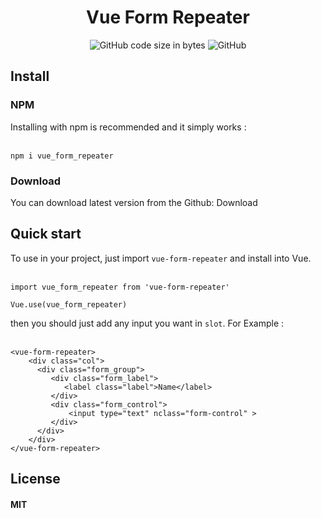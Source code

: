 
<h1 align="center">Vue Form Repeater</h1>
<p align="center">
  <img alt="GitHub code size in bytes" src="https://img.shields.io/github/languages/code-size/hosein-xz/vue_form_repeater.svg">
  <img alt="GitHub" src="https://img.shields.io/github/license/hosein-xz/vue_form_repeater.svg">
</p>

## Install

### NPM
Installing with npm is recommended and it simply works :<br><br>
```
npm i vue_form_repeater
```

### Download
You can download latest version from the Github: Download

## Quick start
To use in your project, just import `vue-form-repeater` and install into Vue.<br><br>
```
import vue_form_repeater from 'vue-form-repeater'

Vue.use(vue_form_repeater)
```

then you should just add any input you want in `slot`. For Example :<br><br>
```
<vue-form-repeater>
    <div class="col">
      <div class="form_group">
         <div class="form_label">
            <label class="label">Name</label>
         </div>
         <div class="form_control">
             <input type="text" nclass="form-control" >
         </div>
      </div>
    </div>
</vue-form-repeater>

```

## License
#### MIT
